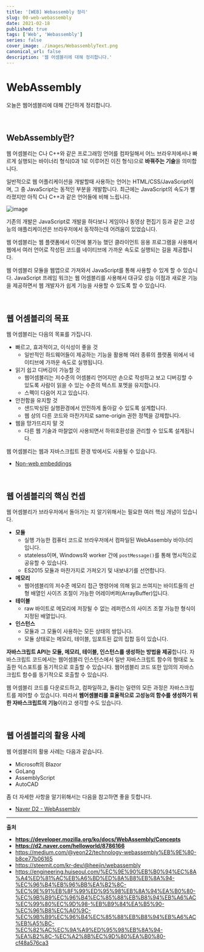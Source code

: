 ```yaml
---
title: '[WEB] Webassembly 정리'
slug: 00-web-webassembly
date: 2021-02-18
published: true
tags: ['Web', 'Webassembly']
series: false
cover_image: ./images/WebassemblyText.png
canonical_url: false
description: '웹 어셈블리에 대해 정리합니다.'
---
```


# WebAssembly

오늘은 웹어셈블리에 대해 간단하게 정리합니다.

<br/>

## WebAssembly란?

웹 어셈블리는 C나 C++와 같은 프로그래밍 언어를 컴파일해서 어느 브라우저에서나 빠르게 실행되는 바이너리 형식(0과 1로 이루어진 이진 형식)으로 **바꿔주는 기술**을 의미합니다.

일반적으로 웹 어플리케이션을 개발할때 사용하는 언어는 HTML/CSS/JavaScript이며, 그 중 JavaScript는 동적인 부분을 개발합니다. 최근에는 JavaScript의 속도가 빨라졌지만 아직 C나 C++과 같은 언어들에 비해 느립니다.

![image](https://user-images.githubusercontent.com/42582516/108269631-9c474a80-71b1-11eb-967d-830b9f05986d.png)

기존의 개발은 JavaScript로 개발을 하다보니 게임이나 동영상 편집기 등과 같은 고성능의 애플리케이션은 브라우저에서 동작하는데 어려움이 있었습니다.

웹 어셈블리는 웹 플랫폼에서 이전에 불가능 했던 클라이언트 응용 프로그램을 사용해서 웹에서 여러 언어로 작성된 코드를 네이티브에 가까운 속도로 실행되는 길을 제공합니다.

웹 어셈블리 모듈을 웹앱으로 가져와서 JavaScript를 통해 사용할 수 있게 할 수 있습니다. JavaScript 프레임 워크는 웹 어셈블리를 사용해서 대규모 성능 이점과 새로운 기능을 제공하면서 웹 개발자가 쉽게 기능을 사용할 수 있도록 할 수 있습니다.

<br/>

## 웹 어셈블리의 목표

웹 어셈블리는 다음의 목표를 가집니다.

- 빠르고, 효과적이고, 이식성이 좋을 것
  - 일반적인 하드웨어들이 제공하는 기능을 활용해 여러 종류의 플랫폼 위에서 네이티브에 가까운 속도로 실행됩니다.
- 읽기 쉽고 디버깅이 가능할 것
  - 웹어셈블리는 저수준의 어셈블리 언어지만 손으로 작성하고 보고 디버깅할 수 있도록 사람이 읽을 수 있는 수준의 텍스트 포멧을 유지합니다.
  - 스펙이 다음어 지고 있습니다.
- 안전함을 유지할 것
  - 샌드박싱된 실행환경에서 안전하게 돌아갈 수 있도록 설계합니다.
  - 웹 상의 다른 코드와 마찬가지로 same-origin 권한 정책을 강제합니다.
- 웹을 망가뜨리지 말 것
  - 다른 웹 기술과 마찰없이 사용되면서 하위호환성을 관리할 수 있도록 설계됩니다.

웹 어셈블리는 웹과 자바스크립트 환경 밖에서도 사용될 수 있습니다.

- [Non-web embeddings](https://webassembly.org/docs/non-web/)

<br/>

## 웹 어셈블리의 핵심 컨셉

웹 어셈블리가 브라우저에서 돌아가는 지 알기위해서는 필요한 여러 핵심 개념이 있습니다.

- **모듈**
  - 실행 가능한 컴퓨터 코드로 브라우저에서 컴파일된 WebAssembly 바이너리입니다.
  - stateless이며, Windows와 worker 간에 `postMessage()`를 통해 명시적으로 공유할 수 있습니다.
  - ES2015 모듈과 마찬가지로 가져오기 및 내보내기를 선언합니다.
- **메모리**
  - 웹어셈블리의 저수준 메모리 접근 명령어에 의해 읽고 쓰여지는 바이트들의 선형 배열인 사이즈 조절이 가능한 어레이버퍼(ArrayBuffer)입니다.
- **테이블**
  - raw 바이트로 메모리에 저장될 수 없는 레퍼런스의 사이즈 조절 가능한 형식이 지정된 배열입니다.
- **인스턴스**
  - 모듈과 그 모듈이 사용하는 모든 상태의 쌍입니다.
  - 모듈 상태로는 메모리, 테이블, 임포트된 값의 집합 등이 있습니다.

**자바스크립트 API는 모듈, 메모리, 테이블, 인스턴스를 생성하는 방법을 제공**합니다. 자바스크립트 코드에서는 웹어셈블리 인스턴스에서 일반 자바스크립트 함수의 형태로 노출한 익스포트를 동기적으로 호출할 수 있습니다. 웹어셈블리 코드 또한 임의의 자바스크립트 함수를 동기적으로 호출할 수 있습니다.

웹 어셈블리 코드를 다운로드하고, 컴파일하고, 돌리는 일련의 모든 과정은 자바스크립트를 제어할 수 있습니다. 따라서 **웹어셈블리를 효율적으로 고성능의 함수를 생성하기 위한 자바스크립트의 기능**이라고 생각할 수도 있습니다.

<br/>

## 웹 어셈블리의 활용 사례

웹 어셈블리의 활용 사례는 다음과 같습니다.

- Microsoft의 Blazor
- GoLang
- AssemblyScript
- AutoCAD

좀 더 자세한 사항을 알기위해서는 다음을 참고하면 좋을 듯합니다.

- [Naver D2 - WebAssembly](https://d2.naver.com/helloworld/8786166)

---

**출처**

- **https://developer.mozilla.org/ko/docs/WebAssembly/Concepts**
- **https://d2.naver.com/helloworld/8786166**
- https://medium.com/@yeon22/technology-webassembly%EB%9E%80-b8ce77b06165
- https://steemit.com/kr-dev/@heejin/webassembly
- https://engineering.huiseoul.com/%EC%9E%90%EB%B0%94%EC%8A%A4%ED%81%AC%EB%A6%BD%ED%8A%B8%EB%8A%94-%EC%96%B4%EB%96%BB%EA%B2%8C-%EC%9E%91%EB%8F%99%ED%95%98%EB%8A%94%EA%B0%80-%EC%9B%B9%EC%96%B4%EC%85%88%EB%B8%94%EB%A6%AC%EC%99%80%EC%9D%98-%EB%B9%84%EA%B5%90-%EC%96%B8%EC%A0%9C-%EC%9B%B9%EC%96%B4%EC%85%88%EB%B8%94%EB%A6%AC%EB%A5%BC-%EC%82%AC%EC%9A%A9%ED%95%98%EB%8A%94-%EA%B2%8C-%EC%A2%8B%EC%9D%80%EA%B0%80-cf48a576ca3
